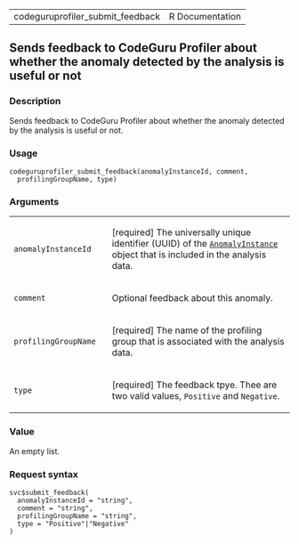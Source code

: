 <table style="width: 100%;">
<tbody>
<tr class="odd">
<td>codeguruprofiler_submit_feedback</td>
<td style="text-align: right;">R Documentation</td>
</tr>
</tbody>
</table>

## Sends feedback to CodeGuru Profiler about whether the anomaly detected by the analysis is useful or not

### Description

Sends feedback to CodeGuru Profiler about whether the anomaly detected
by the analysis is useful or not.

### Usage

    codeguruprofiler_submit_feedback(anomalyInstanceId, comment,
      profilingGroupName, type)

### Arguments

<table>
<colgroup>
<col style="width: 35%" />
<col style="width: 65%" />
</colgroup>
<tbody>
<tr class="odd">
<td><code
id="codeguruprofiler_submit_feedback_:_anomalyInstanceId">anomalyInstanceId</code></td>
<td><p>[required] The universally unique identifier (UUID) of the <a
href="https://docs.aws.amazon.com/codeguru/latest/profiler-api/API_AnomalyInstance.html"><code>AnomalyInstance</code></a>
object that is included in the analysis data.</p></td>
</tr>
<tr class="even">
<td><code
id="codeguruprofiler_submit_feedback_:_comment">comment</code></td>
<td><p>Optional feedback about this anomaly.</p></td>
</tr>
<tr class="odd">
<td><code
id="codeguruprofiler_submit_feedback_:_profilingGroupName">profilingGroupName</code></td>
<td><p>[required] The name of the profiling group that is associated
with the analysis data.</p></td>
</tr>
<tr class="even">
<td><code id="codeguruprofiler_submit_feedback_:_type">type</code></td>
<td><p>[required] The feedback tpye. Thee are two valid values,
<code>Positive</code> and <code>Negative</code>.</p></td>
</tr>
</tbody>
</table>

### Value

An empty list.

### Request syntax

    svc$submit_feedback(
      anomalyInstanceId = "string",
      comment = "string",
      profilingGroupName = "string",
      type = "Positive"|"Negative"
    )
